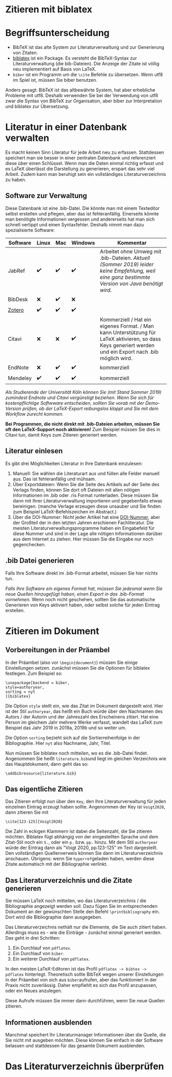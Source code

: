 # Zitieren mit biblatex


# Begriffsunterscheidung


* BibTeX ist das alte System zur Literaturverwaltung und zur Generierung
von Zitaten.
* [biblatex](https://ctan.org/pkg/biblatex) ist ein Package. Es versteht die BibTeX-Syntax zur Literaturverwaltung (die bib-Dateien). Die Anzeige der Zitate ist völlig neu implementiert auf Basis von LaTeX.
* `biber` ist ein Programm um die `\cite` Befehle zu übersetzen. Wenn utf8 im
Spiel ist, müssen Sie biber benutzen.

Anders gesagt: BibTeX ist das altbewährte System, hat aber erhebliche Probleme mit
utf8. Deshalb verwenden Sie bei der Verwendung von utf8 zwar die Syntax
von BibTeX zur Organisation, aber biber zur Interpretation und biblatex
zur Übersetzung.

# Literatur in einer Datenbank verwalten

Es macht keinen Sinn Literatur für jede Arbeit neu zu erfassen. 
Stattdessen speichert man sie besser in einer zentralen Datenbank und referenziert diese über einen Schlüssel. 
Wenn man die Daten einmal richtig erfasst und es LaTeX überlässt die Darstellung zu generieren, erspart das sehr viel Arbeit.
Zudem kann man beruhigt sein ein vollständiges Literaturverzeichnis zu haben.

## Software zur Verwaltung

Diese Datenbank ist eine .bib-Datei. Die könnte man mit einem Texteditor selbst erstellen und pflegen, aber das ist fehleranfällig. 
Einerseits könnte man benötigte Informationen vergessen und andererseits hat man sich schnell vertippt und einen Syntaxfehler.
Deshalb nimmt man dazu spezialisierte Software:

Software | Linux | Mac | Windows | Kommentar
------ | ------ |------ |------ |------ 
JabRef | :heavy_check_mark: | :heavy_check_mark: | :heavy_check_mark: | Arbeitet ohne Umweg mit .bib-Dateien. *Aktuell (Sommer 2019) leider keine Empfehlung, weil eine ganz bestimmte Version von Java benötigt wird.*
BibDesk | :x: | :heavy_check_mark: | :x: | 
[Zotero](https://www.zotero.org/) | :heavy_check_mark: | :heavy_check_mark: | :heavy_check_mark: | 
Citavi | :x: | :x: | :heavy_check_mark: | Kommerziell / Hat ein eigenes Format. / Man kann Unterstützung für LaTeX aktivieren, so dass Keys generiert werden und ein Export nach .bib möglich wird.
EndNote | :x: | :heavy_check_mark: | :heavy_check_mark: | kommerziell
Mendeley | :heavy_check_mark: | :heavy_check_mark: | :heavy_check_mark: | kommerziell

*Als Studierende der Universität Köln können Sie (mit Stand Sommer 2019) zumindest Endnote und Citavi vergünstigt beziehen. Wenn Sie sich für kostenpflichtige Softwware entscheiden, sollten Sie vorab mit der Demo-Version prüfen, ob der LaTeX-Export reibungslos klappt und Sie mit dem Workflow zurecht kommen.*

**Bei Programmen, die nicht direkt mit .bib-Dateien arbeiten, müssen Sie oft den LaTeX-Support noch aktivieren!** Zum Beispiel müssen Sie dies in Citavi tun, damit Keys zum Zitieren generiert werden.


## Literatur einlesen

Es gibt drei Möglichkeiten Literatur in Ihre Datenbank einzulesen:

1. Manuell: Sie wählen die Literaturart aus und füllen alle Felder manuell aus. Das ist fehleranfällig und mühsam.
1. Über Exportdateien: Wenn Sie die Seite des Artikels auf der Seite des Verlags finden, können Sie dort oft Dateien mit allen nötigen Informationen im .bib oder .ris Format runterladen. Diese müssen Sie dann mit Ihrer Literaturverwaltung importieren und gegebenfalls etwas bereinigen. (manche Verlage erzeugen diese unsauber und Sie finden zum Beispiel LaTeX-Befehlszeichen im Abstract.)
1. Über die DOI-Nummer: Nicht jeder Artikel hat eine [DOI-Nummer](https://de.wikipedia.org/wiki/Digital_Object_Identifier), aber der Großteil der in den letzten Jahren erschienen Fachliteratur. Die meisten Literaturverwaltungsprogramme haben ein Eingabefeld für diese Nummer und sind in der Lage alle nötigen Informationen darüber aus dem Internet zu ziehen. Hier müssen Sie die Eingabe nur noch gegenchecken.


## .bib Datei generieren

Falls Ihre Software direkt im .bib-Format arbeitet, müssen Sie hier nichts tun.

*Falls Ihre Software ein eigenes Format hat, müssen Sie jedesmal wenn Sie neue Quellen hinzugefügt haben, einen Export in das .bib-Format vornehmen.* Wenn noch nicht geschehen, sollten Sie das automatische Generieren von Keys aktiviert haben, oder selbst solche für jeden Eintrag erstellen.

# Zitieren im Dokument

## Vorbereitungen in der Präambel


In der Präambel (also vor `\begin{document}`) müssen Sie einige Einstellungen setzen. zunächst müssen Sie die Optionen für biblatex festlegen. Zum Beispiel so:

```
\usepackage[backend = biber,
style=authoryear,
sorting = nyt
]{biblatex}
```

Die Option `style` stellt ein, wie das Zitat im Dokument dargestellt wird. Hier ist der Stil `authoryear`, das heißt ein Buch würde über den Nachnamen des Autors / der Autorin und der Jahreszahl des Erscheinens zitiert. Hat eine Person im gleichem Jahr mehrere Werke verfasst, wandelt das LaTeX zum Beispiel das Jahr 2019 in 2019a, 2019b und so weiter um.

Die Option `sorting` bezieht sich auf die Sortierreihenfolge in der Bibliographie. Hier `nyt` also Nachname, Jahr, Titel.

Nun müssen Sie biblatex noch mitteilen, wo es die .bib-Datei findet. Angenommen Sie heißt `literature.bib`und liegt im gleichen Verzeichnis wie das Hauptdokument, dann geht das so:

```
\addbibresource{literature.bib}
```

## Das eigentliche Zitieren


Das Zitieren erfolgt nun über den `Key`, den Ihre Literaturverwaltung für jeden einzelnen Eintrag erzeugt haben sollte. Angenommen der Key ist `Voigt2020`, dann zitieren Sie mit
```
\cite[123-125]{Voigt2020}
```
Die Zahl in eckigen Klammern ist dabei die Seitenzahl, die Sie zitieren möchten. Biblatex fügt abhängig von der eingestellten Sprache und dem Zitat-Stil noch ein `S.`, oder ein `p.` bzw. `pp.` hinzu. Mit dem Stil `authoryear `würde der Eintrag dann als "Voigt 2020, pp.123-125" im Text dargestellt. Den vollständigen Quellenverweis können Sie dann im Literaturverzeichnis anschauen. Übrigens: wenn Sie `hyperref`geladen haben, werden diese Zitate automatisch mit der Bibliographie verlinkt.


## Das Literaturverzeichnis und die Zitate generieren


Sie müssen LaTeX noch mitteilen, wo das Literaturverzeichnis / die Bibliographie angezeigt werden soll. Dazu fügen Sie im entsprechenden Dokument an der gewünschten Stelle den Befehl `\printbibliography` ein. Dort wird die Bibliographie dann ausgegeben. 

Das Literaturverzeichnis nethält nur die Elemente, die Sie auch zitiert haben. Allerdings muss es - wie die Einträge - zunächst einmal generiert werden. Das geht in drei Schritten:


1. Ein Durchlauf von `pdflatex`.
1. Ein Durchlauf von `biber`.
1. Ein weiterer Durchlauf von `pdflatex`.

In den meisten LaTeX-Editoren ist das Profil `pdflatex -> bibtex -> pdflatex` hinterlegt. Theoretisch sollte BibTeX wegen unserer Einstellungen in der Präambel von sich aus `biber`aufrufen, aber das funktioniert in der Praxis nicht zuverlässig. Daher empfiehlt es sich das Profil anzupassen, oder ein Neues anzulegen.

Diese Aufrufe müssen Sie immer dann durchführen, wenn Sie neue Quellen zitieren.

## Informationen ausblenden

Manchmal speichert Ihr Literaturmanager Informationen über die Quelle, die Sie nicht mit ausgeben möchten. Diese können Sie einfach in der Software belassen und stattdessen für das gesamte Dokument ausblenden.


# Das Literaturverzeichnis überprüfen


